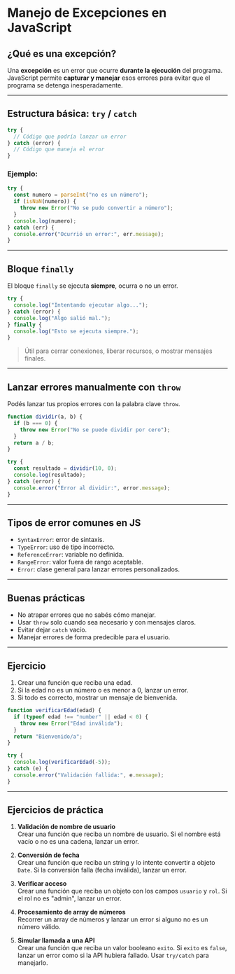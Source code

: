 #  Manejo de Excepciones en JavaScript

## ¿Qué es una excepción?

Una **excepción** es un error que ocurre **durante la ejecución** del programa. JavaScript permite **capturar y manejar** esos errores para evitar que el programa se detenga inesperadamente.

---

##  Estructura básica: `try` / `catch`

```js
try {
  // Código que podría lanzar un error
} catch (error) {
  // Código que maneja el error
}
```

###  Ejemplo:
```js
try {
  const numero = parseInt("no es un número");
  if (isNaN(numero)) {
    throw new Error("No se pudo convertir a número");
  }
  console.log(numero);
} catch (err) {
  console.error("Ocurrió un error:", err.message);
}
```

---

##  Bloque `finally`

El bloque `finally` se ejecuta **siempre**, ocurra o no un error.

```js
try {
  console.log("Intentando ejecutar algo...");
} catch (error) {
  console.log("Algo salió mal.");
} finally {
  console.log("Esto se ejecuta siempre.");
}
```

>  Útil para cerrar conexiones, liberar recursos, o mostrar mensajes finales.

---

##  Lanzar errores manualmente con `throw`

Podés lanzar tus propios errores con la palabra clave `throw`.

```js
function dividir(a, b) {
  if (b === 0) {
    throw new Error("No se puede dividir por cero");
  }
  return a / b;
}

try {
  const resultado = dividir(10, 0);
  console.log(resultado);
} catch (error) {
  console.error("Error al dividir:", error.message);
}
```

---

##  Tipos de error comunes en JS

- `SyntaxError`: error de sintaxis.
- `TypeError`: uso de tipo incorrecto.
- `ReferenceError`: variable no definida.
- `RangeError`: valor fuera de rango aceptable.
- `Error`: clase general para lanzar errores personalizados.

---

##  Buenas prácticas

- No atrapar errores que no sabés cómo manejar.
- Usar `throw` solo cuando sea necesario y con mensajes claros.
- Evitar dejar `catch` vacío.
- Manejar errores de forma predecible para el usuario.

---

##  Ejercicio 

1. Crear una función que reciba una edad.
2. Si la edad no es un número o es menor a 0, lanzar un error.
3. Si todo es correcto, mostrar un mensaje de bienvenida.

```js
function verificarEdad(edad) {
  if (typeof edad !== "number" || edad < 0) {
    throw new Error("Edad inválida");
  }
  return "Bienvenido/a";
}

try {
  console.log(verificarEdad(-5));
} catch (e) {
  console.error("Validación fallida:", e.message);
}
```

---

##  Ejercicios de práctica

1. **Validación de nombre de usuario**  
   Crear una función que reciba un nombre de usuario. Si el nombre está vacío o no es una cadena, lanzar un error.

2. **Conversión de fecha**  
   Crear una función que reciba un string y lo intente convertir a objeto `Date`. Si la conversión falla (fecha inválida), lanzar un error.

3. **Verificar acceso**  
   Crear una función que reciba un objeto con los campos `usuario` y `rol`. Si el rol no es "admin", lanzar un error.

4. **Procesamiento de array de números**  
   Recorrer un array de números y lanzar un error si alguno no es un número válido.

5. **Simular llamada a una API**  
   Crear una función que reciba un valor booleano `exito`. Si `exito` es `false`, lanzar un error como si la API hubiera fallado. Usar `try/catch` para manejarlo.
